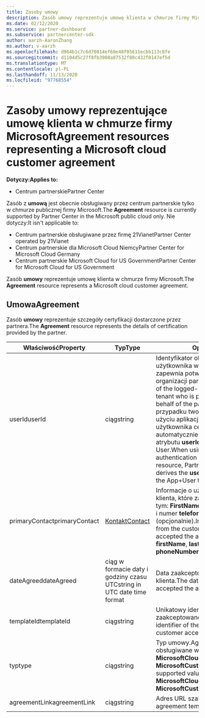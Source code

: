 ```yaml
---
title: Zasoby umowy
description: Zasób umowy reprezentuje umowę klienta w chmurze firmy Microsoft, która zawiera szczegółowe informacje o certyfikatach dostarczonych przez partnera.
ms.date: 02/12/2020
ms.service: partner-dashboard
ms.subservice: partnercenter-sdk
author: aarzh-AaronZhang
ms.author: v-aarzh
ms.openlocfilehash: d964b1c7c6d70814ef68e48f05611ecbb113c8fe
ms.sourcegitcommit: d1104d5c27f8fb3908a87532f80c432f0147ef5d
ms.translationtype: MT
ms.contentlocale: pl-PL
ms.lasthandoff: 11/13/2020
ms.locfileid: "97768554"
---
```

# <a name="agreement-resources-representing-a-microsoft-cloud-customer-agreement"></a><span data-ttu-id="96cf3-103">Zasoby umowy reprezentujące umowę klienta w chmurze firmy Microsoft</span><span class="sxs-lookup"><span data-stu-id="96cf3-103">Agreement resources representing a Microsoft cloud customer agreement</span></span>

<span data-ttu-id="96cf3-104">**Dotyczy:**</span><span class="sxs-lookup"><span data-stu-id="96cf3-104">**Applies to:**</span></span>

- <span data-ttu-id="96cf3-105">Centrum partnerskie</span><span class="sxs-lookup"><span data-stu-id="96cf3-105">Partner Center</span></span>

<span data-ttu-id="96cf3-106">Zasób z **umową** jest obecnie obsługiwany przez centrum partnerskie tylko w chmurze publicznej firmy Microsoft.</span><span class="sxs-lookup"><span data-stu-id="96cf3-106">The **Agreement** resource is currently supported by Partner Center in the Microsoft public cloud only.</span></span> <span data-ttu-id="96cf3-107">Nie dotyczy:</span><span class="sxs-lookup"><span data-stu-id="96cf3-107">It isn't applicable to:</span></span>

- <span data-ttu-id="96cf3-108">Centrum partnerskie obsługiwane przez firmę 21Vianet</span><span class="sxs-lookup"><span data-stu-id="96cf3-108">Partner Center operated by 21Vianet</span></span>
- <span data-ttu-id="96cf3-109">Centrum partnerskie dla Microsoft Cloud Niemcy</span><span class="sxs-lookup"><span data-stu-id="96cf3-109">Partner Center for Microsoft Cloud Germany</span></span>
- <span data-ttu-id="96cf3-110">Centrum partnerskie Microsoft Cloud for US Government</span><span class="sxs-lookup"><span data-stu-id="96cf3-110">Partner Center for Microsoft Cloud for US Government</span></span>

<span data-ttu-id="96cf3-111">Zasób **umowy** reprezentuje umowę klienta w chmurze firmy Microsoft.</span><span class="sxs-lookup"><span data-stu-id="96cf3-111">The **Agreement** resource represents a Microsoft cloud customer agreement.</span></span>

## <a name="agreement"></a><span data-ttu-id="96cf3-112">Umowa</span><span class="sxs-lookup"><span data-stu-id="96cf3-112">Agreement</span></span>

<span data-ttu-id="96cf3-113">Zasób **umowy** reprezentuje szczegóły certyfikacji dostarczone przez partnera.</span><span class="sxs-lookup"><span data-stu-id="96cf3-113">The **Agreement** resource represents the details of certification provided by the partner.</span></span>

| <span data-ttu-id="96cf3-114">Właściwość</span><span class="sxs-lookup"><span data-stu-id="96cf3-114">Property</span></span>       | <span data-ttu-id="96cf3-115">Typ</span><span class="sxs-lookup"><span data-stu-id="96cf3-115">Type</span></span>   | <span data-ttu-id="96cf3-116">Opis</span><span class="sxs-lookup"><span data-stu-id="96cf3-116">Description</span></span>                                                                                               |
|----------------|--------|-----------------------------------------------------------------------------------------------------------|
| <span data-ttu-id="96cf3-117">userId</span><span class="sxs-lookup"><span data-stu-id="96cf3-117">userId</span></span>         | <span data-ttu-id="96cf3-118">ciąg</span><span class="sxs-lookup"><span data-stu-id="96cf3-118">string</span></span>                         | <span data-ttu-id="96cf3-119">Identyfikator obiektu zalogowanego użytkownika w dzierżawie partnera, który zapewnia potwierdzenie w imieniu organizacji partnerskiej.</span><span class="sxs-lookup"><span data-stu-id="96cf3-119">Object identifier of the logged-in user in the partner tenant who is providing confirmation on behalf of the partner organization.</span></span> <span data-ttu-id="96cf3-120">W przypadku tworzenia zasobu umowy przy użyciu aplikacji + uwierzytelnianie użytkownika centrum partnerskie automatycznie dziedziczy wartość atrybutu **userId** z tokenu App + User.</span><span class="sxs-lookup"><span data-stu-id="96cf3-120">When using App+User authentication to create an Agreement resource, Partner Center automatically derives the **userId** attribute value from the App+User token.</span></span>                                                                             |
| <span data-ttu-id="96cf3-121">primaryContact</span><span class="sxs-lookup"><span data-stu-id="96cf3-121">primaryContact</span></span> | [<span data-ttu-id="96cf3-122">Kontakt</span><span class="sxs-lookup"><span data-stu-id="96cf3-122">Contact</span></span>](./utility-resources.md#contact) | <span data-ttu-id="96cf3-123">Informacje o użytkowniku z organizacji klienta, które zaakceptowali umowę, w tym:  **FirstName**, **nazwisko**, **adres e-mail** i numer **telefonu** (opcjonalnie).</span><span class="sxs-lookup"><span data-stu-id="96cf3-123">Information about the user from the customer organization that accepted the agreement, including:  **firstName**, **lastName**, **email**, and **phoneNumber** (optional).</span></span> |
| <span data-ttu-id="96cf3-124">dateAgreed</span><span class="sxs-lookup"><span data-stu-id="96cf3-124">dateAgreed</span></span>     | <span data-ttu-id="96cf3-125">ciąg w formacie daty i godziny czasu UTC</span><span class="sxs-lookup"><span data-stu-id="96cf3-125">string in UTC date time format</span></span> | <span data-ttu-id="96cf3-126">Data zaakceptowania umowy przez klienta.</span><span class="sxs-lookup"><span data-stu-id="96cf3-126">The date when the customer accepted the agreement.</span></span>                                 |
| <span data-ttu-id="96cf3-127">templateId</span><span class="sxs-lookup"><span data-stu-id="96cf3-127">templateId</span></span>     |<span data-ttu-id="96cf3-128">ciąg</span><span class="sxs-lookup"><span data-stu-id="96cf3-128">string</span></span>                          | <span data-ttu-id="96cf3-129">Unikatowy identyfikator umowy zaakceptowanej przez klienta.</span><span class="sxs-lookup"><span data-stu-id="96cf3-129">Unique identifier of the agreement that the customer accepted.</span></span> |
| <span data-ttu-id="96cf3-130">typ</span><span class="sxs-lookup"><span data-stu-id="96cf3-130">type</span></span>           |<span data-ttu-id="96cf3-131">ciąg</span><span class="sxs-lookup"><span data-stu-id="96cf3-131">string</span></span>                          | <span data-ttu-id="96cf3-132">Typ umowy.</span><span class="sxs-lookup"><span data-stu-id="96cf3-132">Agreement type.</span></span> <span data-ttu-id="96cf3-133">Obecnie obsługiwane wartości to **MicrosoftCloudAgreement** i **MicrosoftCustomerAgreement**.</span><span class="sxs-lookup"><span data-stu-id="96cf3-133">Currently, supported values include **MicrosoftCloudAgreement** and **MicrosoftCustomerAgreement**.</span></span>|
| <span data-ttu-id="96cf3-134">agreementLink</span><span class="sxs-lookup"><span data-stu-id="96cf3-134">agreementLink</span></span>  | <span data-ttu-id="96cf3-135">ciąg</span><span class="sxs-lookup"><span data-stu-id="96cf3-135">string</span></span>                         | <span data-ttu-id="96cf3-136">Adres URL szablonu umowy.</span><span class="sxs-lookup"><span data-stu-id="96cf3-136">URL for the agreement template.</span></span>                                                    |
